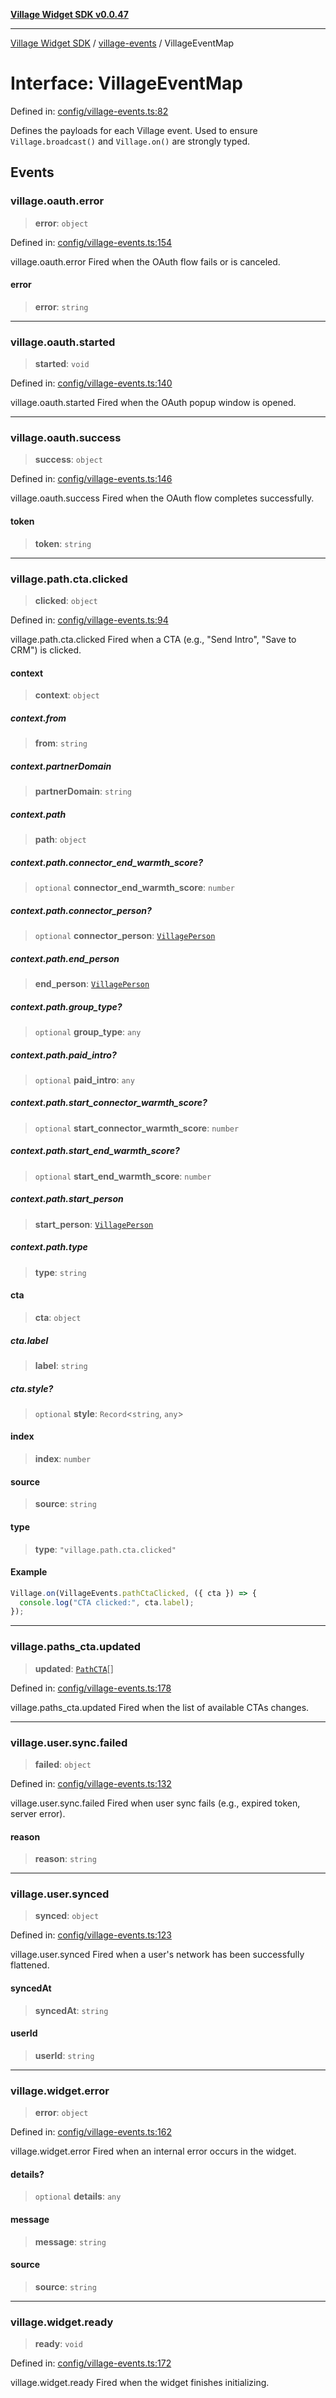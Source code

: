 [**Village Widget SDK v0.0.47**](../../README.md)

***

[Village Widget SDK](../../modules.md) / [village-events](../README.md) / VillageEventMap

# Interface: VillageEventMap

Defined in: [config/village-events.ts:82](https://github.com/VillageHQ/village-widget-sdk/blob/77e460c6d471093e86a3a74e017cb6fbea19444c/config/village-events.ts#L82)

Defines the payloads for each Village event.
Used to ensure `Village.broadcast()` and `Village.on()` are strongly typed.

## Events

### village.oauth.error

> **error**: `object`

Defined in: [config/village-events.ts:154](https://github.com/VillageHQ/village-widget-sdk/blob/77e460c6d471093e86a3a74e017cb6fbea19444c/config/village-events.ts#L154)

village.oauth.error
Fired when the OAuth flow fails or is canceled.

#### error

> **error**: `string`

***

### village.oauth.started

> **started**: `void`

Defined in: [config/village-events.ts:140](https://github.com/VillageHQ/village-widget-sdk/blob/77e460c6d471093e86a3a74e017cb6fbea19444c/config/village-events.ts#L140)

village.oauth.started
Fired when the OAuth popup window is opened.

***

### village.oauth.success

> **success**: `object`

Defined in: [config/village-events.ts:146](https://github.com/VillageHQ/village-widget-sdk/blob/77e460c6d471093e86a3a74e017cb6fbea19444c/config/village-events.ts#L146)

village.oauth.success
Fired when the OAuth flow completes successfully.

#### token

> **token**: `string`

***

### village.path.cta.clicked

> **clicked**: `object`

Defined in: [config/village-events.ts:94](https://github.com/VillageHQ/village-widget-sdk/blob/77e460c6d471093e86a3a74e017cb6fbea19444c/config/village-events.ts#L94)

village.path.cta.clicked
Fired when a CTA (e.g., "Send Intro", "Save to CRM") is clicked.

#### context

> **context**: `object`

##### context.from

> **from**: `string`

##### context.partnerDomain

> **partnerDomain**: `string`

##### context.path

> **path**: `object`

##### context.path.connector\_end\_warmth\_score?

> `optional` **connector\_end\_warmth\_score**: `number`

##### context.path.connector\_person?

> `optional` **connector\_person**: [`VillagePerson`](VillagePerson.md)

##### context.path.end\_person

> **end\_person**: [`VillagePerson`](VillagePerson.md)

##### context.path.group\_type?

> `optional` **group\_type**: `any`

##### context.path.paid\_intro?

> `optional` **paid\_intro**: `any`

##### context.path.start\_connector\_warmth\_score?

> `optional` **start\_connector\_warmth\_score**: `number`

##### context.path.start\_end\_warmth\_score?

> `optional` **start\_end\_warmth\_score**: `number`

##### context.path.start\_person

> **start\_person**: [`VillagePerson`](VillagePerson.md)

##### context.path.type

> **type**: `string`

#### cta

> **cta**: `object`

##### cta.label

> **label**: `string`

##### cta.style?

> `optional` **style**: `Record`\<`string`, `any`\>

#### index

> **index**: `number`

#### source

> **source**: `string`

#### type

> **type**: `"village.path.cta.clicked"`

#### Example

```ts
Village.on(VillageEvents.pathCtaClicked, ({ cta }) => {
  console.log("CTA clicked:", cta.label);
});
```

***

### village.paths\_cta.updated

> **updated**: [`PathCTA`](../../global/interfaces/PathCTA.md)[]

Defined in: [config/village-events.ts:178](https://github.com/VillageHQ/village-widget-sdk/blob/77e460c6d471093e86a3a74e017cb6fbea19444c/config/village-events.ts#L178)

village.paths_cta.updated
Fired when the list of available CTAs changes.

***

### village.user.sync.failed

> **failed**: `object`

Defined in: [config/village-events.ts:132](https://github.com/VillageHQ/village-widget-sdk/blob/77e460c6d471093e86a3a74e017cb6fbea19444c/config/village-events.ts#L132)

village.user.sync.failed
Fired when user sync fails (e.g., expired token, server error).

#### reason

> **reason**: `string`

***

### village.user.synced

> **synced**: `object`

Defined in: [config/village-events.ts:123](https://github.com/VillageHQ/village-widget-sdk/blob/77e460c6d471093e86a3a74e017cb6fbea19444c/config/village-events.ts#L123)

village.user.synced
Fired when a user's network has been successfully flattened.

#### syncedAt

> **syncedAt**: `string`

#### userId

> **userId**: `string`

***

### village.widget.error

> **error**: `object`

Defined in: [config/village-events.ts:162](https://github.com/VillageHQ/village-widget-sdk/blob/77e460c6d471093e86a3a74e017cb6fbea19444c/config/village-events.ts#L162)

village.widget.error
Fired when an internal error occurs in the widget.

#### details?

> `optional` **details**: `any`

#### message

> **message**: `string`

#### source

> **source**: `string`

***

### village.widget.ready

> **ready**: `void`

Defined in: [config/village-events.ts:172](https://github.com/VillageHQ/village-widget-sdk/blob/77e460c6d471093e86a3a74e017cb6fbea19444c/config/village-events.ts#L172)

village.widget.ready
Fired when the widget finishes initializing.
